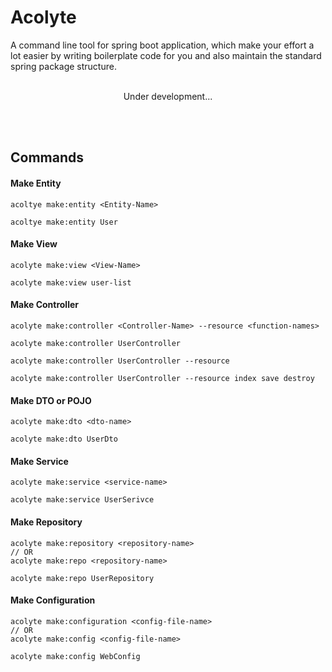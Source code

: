 # Acolyte
A command line tool for spring boot application, which make your effort a lot easier by writing boilerplate code for you and also maintain the standard spring package structure.
<br/><br/>
<p align="center">Under development...</p>
<br/><br/>

## Commands

#### Make Entity
```shell
acoltye make:entity <Entity-Name>
```
```shell
acoltye make:entity User
```

#### Make View
```shell
acolyte make:view <View-Name>
```
```shell
acolyte make:view user-list
```

#### Make Controller
```shell
acolyte make:controller <Controller-Name> --resource <function-names>
```
```shell
acolyte make:controller UserController 
```
```shell
acolyte make:controller UserController --resource
```
```shell
acolyte make:controller UserController --resource index save destroy
```
#### Make DTO or POJO
```shell
acolyte make:dto <dto-name>
```
```shell
acolyte make:dto UserDto
```
#### Make Service
```shell
acolyte make:service <service-name>
```
```shell
acolyte make:service UserSerivce
```
#### Make Repository
```shell
acolyte make:repository <repository-name>
// OR
acolyte make:repo <repository-name>
```
```shell
acolyte make:repo UserRepository
```
#### Make Configuration
```shell
acolyte make:configuration <config-file-name>
// OR
acolyte make:config <config-file-name>
```
```shell
acolyte make:config WebConfig
```